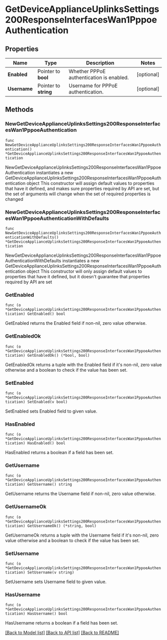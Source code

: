 # GetDeviceApplianceUplinksSettings200ResponseInterfacesWan1PppoeAuthentication

## Properties

Name | Type | Description | Notes
------------ | ------------- | ------------- | -------------
**Enabled** | Pointer to **bool** | Whether PPPoE authentication is enabled. | [optional] 
**Username** | Pointer to **string** | Username for PPPoE authentication. | [optional] 

## Methods

### NewGetDeviceApplianceUplinksSettings200ResponseInterfacesWan1PppoeAuthentication

`func NewGetDeviceApplianceUplinksSettings200ResponseInterfacesWan1PppoeAuthentication() *GetDeviceApplianceUplinksSettings200ResponseInterfacesWan1PppoeAuthentication`

NewGetDeviceApplianceUplinksSettings200ResponseInterfacesWan1PppoeAuthentication instantiates a new GetDeviceApplianceUplinksSettings200ResponseInterfacesWan1PppoeAuthentication object
This constructor will assign default values to properties that have it defined,
and makes sure properties required by API are set, but the set of arguments
will change when the set of required properties is changed

### NewGetDeviceApplianceUplinksSettings200ResponseInterfacesWan1PppoeAuthenticationWithDefaults

`func NewGetDeviceApplianceUplinksSettings200ResponseInterfacesWan1PppoeAuthenticationWithDefaults() *GetDeviceApplianceUplinksSettings200ResponseInterfacesWan1PppoeAuthentication`

NewGetDeviceApplianceUplinksSettings200ResponseInterfacesWan1PppoeAuthenticationWithDefaults instantiates a new GetDeviceApplianceUplinksSettings200ResponseInterfacesWan1PppoeAuthentication object
This constructor will only assign default values to properties that have it defined,
but it doesn't guarantee that properties required by API are set

### GetEnabled

`func (o *GetDeviceApplianceUplinksSettings200ResponseInterfacesWan1PppoeAuthentication) GetEnabled() bool`

GetEnabled returns the Enabled field if non-nil, zero value otherwise.

### GetEnabledOk

`func (o *GetDeviceApplianceUplinksSettings200ResponseInterfacesWan1PppoeAuthentication) GetEnabledOk() (*bool, bool)`

GetEnabledOk returns a tuple with the Enabled field if it's non-nil, zero value otherwise
and a boolean to check if the value has been set.

### SetEnabled

`func (o *GetDeviceApplianceUplinksSettings200ResponseInterfacesWan1PppoeAuthentication) SetEnabled(v bool)`

SetEnabled sets Enabled field to given value.

### HasEnabled

`func (o *GetDeviceApplianceUplinksSettings200ResponseInterfacesWan1PppoeAuthentication) HasEnabled() bool`

HasEnabled returns a boolean if a field has been set.

### GetUsername

`func (o *GetDeviceApplianceUplinksSettings200ResponseInterfacesWan1PppoeAuthentication) GetUsername() string`

GetUsername returns the Username field if non-nil, zero value otherwise.

### GetUsernameOk

`func (o *GetDeviceApplianceUplinksSettings200ResponseInterfacesWan1PppoeAuthentication) GetUsernameOk() (*string, bool)`

GetUsernameOk returns a tuple with the Username field if it's non-nil, zero value otherwise
and a boolean to check if the value has been set.

### SetUsername

`func (o *GetDeviceApplianceUplinksSettings200ResponseInterfacesWan1PppoeAuthentication) SetUsername(v string)`

SetUsername sets Username field to given value.

### HasUsername

`func (o *GetDeviceApplianceUplinksSettings200ResponseInterfacesWan1PppoeAuthentication) HasUsername() bool`

HasUsername returns a boolean if a field has been set.


[[Back to Model list]](../README.md#documentation-for-models) [[Back to API list]](../README.md#documentation-for-api-endpoints) [[Back to README]](../README.md)


